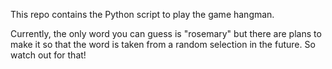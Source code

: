This repo contains the Python script to play the game hangman.

Currently, the only word you can guess is "rosemary" but there are plans 
to make it so that the word is taken from a random selection in the 
future. So watch out for that!
